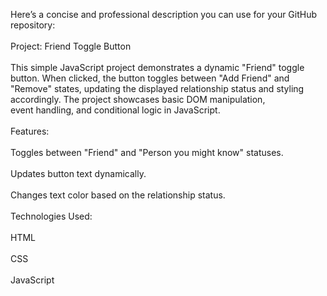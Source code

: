 Here’s a concise and professional description you can use for your GitHub repository:<br>
<br>
Project: Friend Toggle Button<br>
<br>
This simple JavaScript project demonstrates a dynamic "Friend" toggle button. When clicked, the button toggles between "Add Friend" and <br>"Remove" states, updating the displayed relationship status and styling accordingly. The project showcases basic DOM manipulation, <br>event handling, and conditional logic in JavaScript.<br>
<br>
Features:<br>
<br>
Toggles between "Friend" and "Person you might know" statuses.<br>
<br>
Updates button text dynamically.<br>
<br>
Changes text color based on the relationship status.<br>
<br>
Technologies Used:<br>
<br>
HTML<br>
<br>
CSS<br>
<br>
JavaScript
